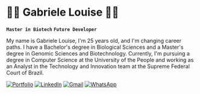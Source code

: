 # 👩‍🔬 Gabriele Louise 👩‍💻 

**`Master in Biotech`**
**`Future Developer`**

My name is Gabriele Louise, I'm 25 years old, and I'm changing career paths. I have a Bachelor's degree in Biological Sciences and a Master's degree in Genomic Sciences and Biotechnology. 
Currently, I'm pursuing a degree in Computer Science at the University of the People and working as an Analyst in the Technology and Innovation team at the Supreme Federal Court of Brazil. 


[![Portfolio](https://ziadoua.github.io/m3-Markdown-Badges/badges/MyPortfolio/myportfolio2.svg)](https:/seulink.com)
[![LinkedIn](https://ziadoua.github.io/m3-Markdown-Badges/badges/LinkedIn/linkedin2.svg)](https://www.linkedin.com/in/gabriele-lt-araujo/) 
[![Gmail](https://ziadoua.github.io/m3-Markdown-Badges/badges/Gmail/gmail2.svg)](https://mail.google.com/mail/?view=cm&fs=1&to=g.louise.ta@gmail.com) 
[![WhatsApp](https://ziadoua.github.io/m3-Markdown-Badges/badges/WhatsApp/whatsapp2.svg)](https://wa.me/+5561996212674)

